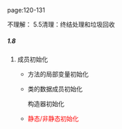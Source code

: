 page:120-131

不理解： 5.5清理：终结处理和垃圾回收

##### 1.8

1. 成员初始化

   - 方法的局部变量初始化

   - 类的数据成员初始化

     构造器初始化

   - <font color=red>静态/非静态初始化</font>

     

